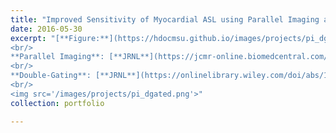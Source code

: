 ```yaml
---
title: "Improved Sensitivity of Myocardial ASL using Parallel Imaging and Double-Gating"
date: 2016-05-30
excerpt: "[**Figure:**](https://hdocmsu.github.io/images/projects/pi_dgated.png) The project aims to (1) improve sensitivity of myocardial arterial spin labeled (ASL) perfusion imaging using parallel imaging and double-gating and (2) to improve robustness to heart rate variation of myocardial ASL perfusion imaging with the use of double-gating. 
<br/>
**Parallel Imaging**: [**JRNL**](https://jcmr-online.biomedcentral.com/articles/10.1186/1532-429X-16-15) [**PDF**](https://jcmr-online.biomedcentral.com/track/pdf/10.1186/1532-429X-16-15) 
<br/>
**Double-Gating**: [**JRNL**](https://onlinelibrary.wiley.com/doi/abs/10.1002/mrm.26282) [**PDF**](https://hdocmsu.github.io/files/pubs/do_mrm2017.pdf) 
<br/>
<img src='/images/projects/pi_dgated.png'>"
collection: portfolio

---
```


